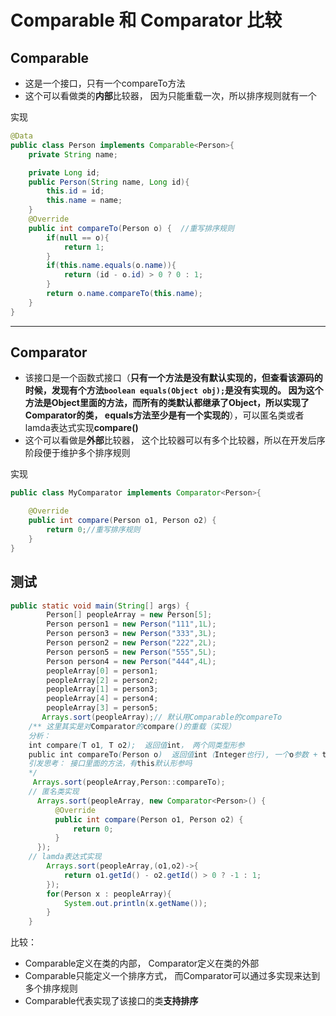# Comparable 和 Comparator  比较



## Comparable

- 这是一个接口，只有一个compareTo方法
- 这个可以看做类的**内部**比较器， 因为只能重载一次，所以排序规则就有一个

实现

```Java
@Data
public class Person implements Comparable<Person>{
    private String name;

    private Long id;
    public Person(String name, Long id){
        this.id = id;
        this.name = name;
    }
    @Override
    public int compareTo(Person o) {  //重写排序规则
        if(null == o){
            return 1;
        }
        if(this.name.equals(o.name)){
            return (id - o.id) > 0 ? 0 : 1;
        }
        return o.name.compareTo(this.name);
    }
}
```



---



## Comparator

- 该接口是一个函数式接口（**只有一个方法是没有默认实现的，但查看该源码的时候，发现有个方法``` boolean equals(Object obj); ```是没有实现的。   因为这个方法是Object里面的方法，而所有的类默认都继承了Object，所以实现了Comparator的类， equals方法至少是有一个实现的**），可以匿名类或者lamda表达式实现**compare()**
- 这个可以看做是**外部**比较器， 这个比较器可以有多个比较器，所以在开发后序阶段便于维护多个排序规则



实现

```Java
public class MyComparator implements Comparator<Person>{

    @Override
    public int compare(Person o1, Person o2) {
        return 0;//重写排序规则
    }
}
```



## 测试

```Java
public static void main(String[] args) {
        Person[] peopleArray = new Person[5];
        Person person1 = new Person("111",1L);
        Person person3 = new Person("333",3L);
        Person person2 = new Person("222",2L);
        Person person5 = new Person("555",5L);
        Person person4 = new Person("444",4L);
        peopleArray[0] = person1;
        peopleArray[2] = person2;
        peopleArray[1] = person3;
        peopleArray[4] = person4;
        peopleArray[3] = person5;
       Arrays.sort(peopleArray);// 默认用Comparable的compareTo
    /** 这里其实是对Comparator的compare()的重载（实现）
    分析：
    int compare(T o1, T o2);  返回值int， 两个同类型形参
    public int compareTo(Person o)  返回值int（Integer也行), 一个o参数 + this默认形参
    引发思考： 接口里面的方法，有this默认形参吗
    */
     Arrays.sort(peopleArray,Person::compareTo);
    // 匿名类实现
      Arrays.sort(peopleArray, new Comparator<Person>() {
          @Override
          public int compare(Person o1, Person o2) {
              return 0;
          }
      });
    // lamda表达式实现
        Arrays.sort(peopleArray,(o1,o2)->{
            return o1.getId() - o2.getId() > 0 ? -1 : 1;
        });
        for(Person x : peopleArray){
            System.out.println(x.getName());
        }
    }
```







比较：

- Comparable定义在类的内部， Comparator定义在类的外部
- Comparable只能定义一个排序方式， 而Comparator可以通过多实现来达到多个排序规则
- Comparable代表实现了该接口的类**支持排序**

